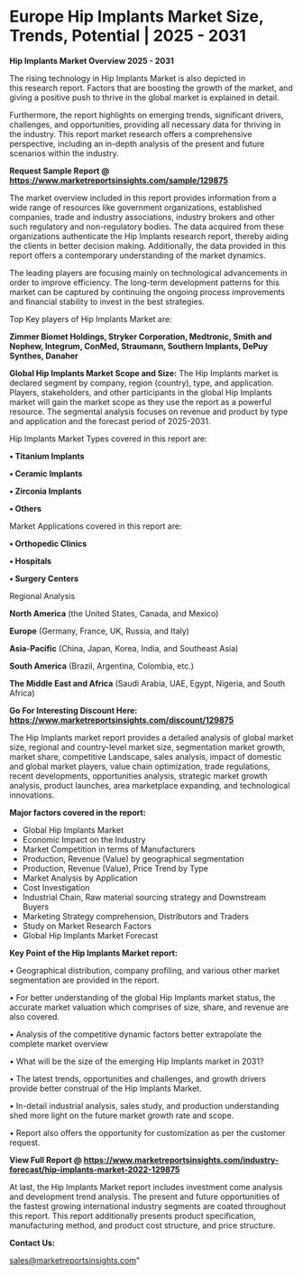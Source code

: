 # Europe Hip Implants Market Size, Trends, Potential | 2025 - 2031

<Strong> Hip Implants Market Overview 2025 - 2031</strong>

The rising technology in Hip Implants Market is also depicted in this research report. Factors that are boosting the growth of the market, and giving a positive push to thrive in the global market is explained in detail.

Furthermore, the report highlights on emerging trends, significant drivers, challenges, and opportunities, providing all necessary data for thriving in the industry. This report market research offers a comprehensive perspective, including an in-depth analysis of the present and future scenarios within the industry.

<strong>Request Sample Report @ <a href=https://www.marketreportsinsights.com/sample/129875>https://www.marketreportsinsights.com/sample/129875</a></strong>

The market overview included in this report provides information from a wide range of resources like government organizations, established companies, trade and industry associations, industry brokers and other such regulatory and non-regulatory bodies. The data acquired from these organizations authenticate the Hip Implants research report, thereby aiding the clients in better decision making. Additionally, the data provided in this report offers a contemporary understanding of the market dynamics.

The leading players are focusing mainly on technological advancements in order to improve efficiency. The long-term development patterns for this market can be captured by continuing the ongoing process improvements and financial stability to invest in the best strategies.

Top Key players of Hip Implants Market are:

<strong>Zimmer Biomet Holdings, Stryker Corporation, Medtronic, Smith and Nephew, Integrum, ConMed, Straumann, Southern Implants, DePuy Synthes, Danaher</strong>

<strong><b>Global Hip Implants Market Scope and Size:</b></strong>
The Hip Implants market is declared segment by company, region (country), type, and application. Players, stakeholders, and other participants in the global Hip Implants market will gain the market scope as they use the report as a powerful resource. The segmental analysis focuses on revenue and product by type and application and the forecast period of 2025-2031.

Hip Implants Market Types covered in this report are:

<strong>• Titanium Implants

• Ceramic Implants

• Zirconia Implants

• Others</strong>

Market Applications covered in this report are:

<strong>• Orthopedic Clinics

• Hospitals

• Surgery Centers</strong> 

Regional Analysis

<strong>North America</strong> (the United States, Canada, and Mexico)

<strong>Europe</strong> (Germany, France, UK, Russia, and Italy)

<strong>Asia-Pacific</strong> (China, Japan, Korea, India, and Southeast Asia)

<strong>South America</strong> (Brazil, Argentina, Colombia, etc.)

<strong>The Middle East and Africa</strong> (Saudi Arabia, UAE, Egypt, Nigeria, and South Africa)

<strong>Go For Interesting Discount Here: <a href=https://www.marketreportsinsights.com/discount/129875>https://www.marketreportsinsights.com/discount/129875</a></strong>

The Hip Implants market report provides a detailed analysis of global market size, regional and country-level market size, segmentation market growth, market share, competitive Landscape, sales analysis, impact of domestic and global market players, value chain optimization, trade regulations, recent developments, opportunities analysis, strategic market growth analysis, product launches, area marketplace expanding, and technological innovations.

<strong><b>Major factors covered in the report:</b></strong>
<ul>
  <li>Global Hip Implants Market </li>
  <li>Economic Impact on the Industry</li>
  <li>Market Competition in terms of Manufacturers</li>
  <li>Production, Revenue (Value) by geographical segmentation</li>
  <li>Production, Revenue (Value), Price Trend by Type</li>
  <li>Market Analysis by Application</li>
  <li>Cost Investigation</li>
  <li>Industrial Chain, Raw material sourcing strategy and Downstream Buyers</li>
  <li>Marketing Strategy comprehension, Distributors and Traders</li>
  <li>Study on Market Research Factors</li>
  <li>Global Hip Implants Market Forecast</li>
</ul>

<strong><b>Key Point of the Hip Implants Market report:</b></strong>

• Geographical distribution, company profiling, and various other market segmentation are provided in the report.

• For better understanding of the global Hip Implants market status, the accurate market valuation which comprises of size, share, and revenue are also covered.

• Analysis of the competitive dynamic factors better extrapolate the complete market overview

• What will be the size of the emerging Hip Implants market in 2031?

• The latest trends, opportunities and challenges, and growth drivers provide better construal of the Hip Implants Market.

• In-detail industrial analysis, sales study, and production understanding shed more light on the future market growth rate and scope.

• Report also offers the opportunity for customization as per the customer request.

<strong><b>View Full Report @ <a href=https://www.marketreportsinsights.com/industry-forecast/hip-implants-market-2022-129875>https://www.marketreportsinsights.com/industry-forecast/hip-implants-market-2022-129875</a></b></strong>


At last, the Hip Implants Market report includes investment come analysis and development trend analysis. The present and future opportunities of the fastest growing international industry segments are coated throughout this report. This report additionally presents product specification, manufacturing method, and product cost structure, and price structure.

<strong>Contact Us:</strong>

sales@marketreportsinsights.com"
